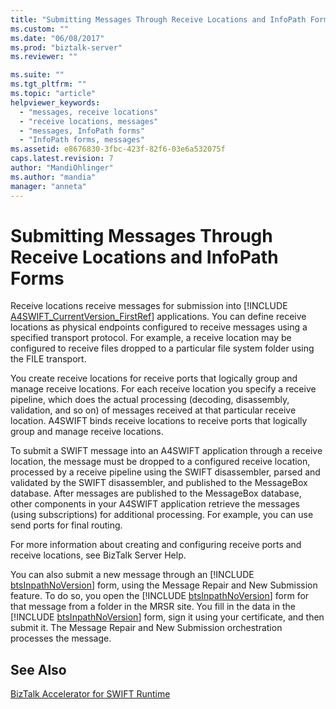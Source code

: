 ```yaml
---
title: "Submitting Messages Through Receive Locations and InfoPath Forms | Microsoft Docs"
ms.custom: ""
ms.date: "06/08/2017"
ms.prod: "biztalk-server"
ms.reviewer: ""

ms.suite: ""
ms.tgt_pltfrm: ""
ms.topic: "article"
helpviewer_keywords: 
  - "messages, receive locations"
  - "receive locations, messages"
  - "messages, InfoPath forms"
  - "InfoPath forms, messages"
ms.assetid: e8676830-3fbc-423f-82f6-03e6a532075f
caps.latest.revision: 7
author: "MandiOhlinger"
ms.author: "mandia"
manager: "anneta"
---
```

# Submitting Messages Through Receive Locations and InfoPath Forms
Receive locations receive messages for submission into [!INCLUDE [A4SWIFT_CurrentVersion_FirstRef](../../includes/a4swift-currentversion-firstref-md.md)] applications. You can define receive locations as physical endpoints configured to receive messages using a specified transport protocol. For example, a receive location may be configured to receive files dropped to a particular file system folder using the FILE transport.  
  
 You create receive locations for receive ports that logically group and manage receive locations. For each receive location you specify a receive pipeline, which does the actual processing (decoding, disassembly, validation, and so on) of messages received at that particular receive location. A4SWIFT binds receive locations to receive ports that logically group and manage receive locations.  
  
 To submit a SWIFT message into an A4SWIFT application through a receive location, the message must be dropped to a configured receive location, processed by a receive pipeline using the SWIFT disassembler, parsed and validated by the SWIFT disassembler, and published to the MessageBox database. After messages are published to the MessageBox database, other components in your A4SWIFT application retrieve the messages (using subscriptions) for additional processing. For example, you can use send ports for final routing.  
  
 For more information about creating and configuring receive ports and receive locations, see BizTalk Server Help.  
  
 You can also submit a new message through an [!INCLUDE [btsInpathNoVersion](../../includes/btsinpathnoversion-md.md)] form, using the Message Repair and New Submission feature. To do so, you open the [!INCLUDE [btsInpathNoVersion](../../includes/btsinpathnoversion-md.md)] form for that message from a folder in the MRSR site. You fill in the data in the [!INCLUDE [btsInpathNoVersion](../../includes/btsinpathnoversion-md.md)] form, sign it using your certificate, and then submit it. The Message Repair and New Submission orchestration processes the message.  
  
## See Also  
 [BizTalk Accelerator for SWIFT Runtime](../../adapters-and-accelerators/accelerator-swift/biztalk-accelerator-for-swift-runtime.md)